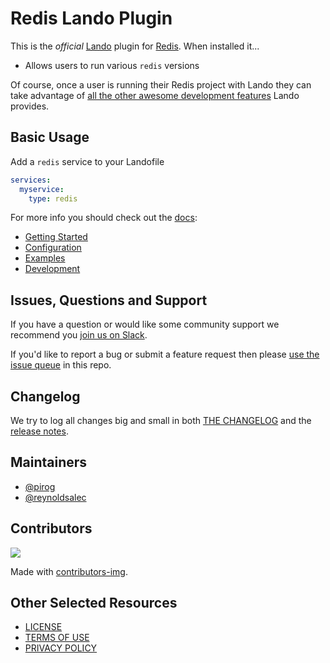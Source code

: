 # Redis Lando Plugin

This is the _official_ [Lando](https://lando.dev) plugin for [Redis](https://redis.io/). When installed it...

* Allows users to run various `redis` versions

Of course, once a user is running their Redis project with Lando they can take advantage of [all the other awesome development features](https://docs.lando.dev) Lando provides.

## Basic Usage

Add a `redis` service to your Landofile

```yaml
services:
  myservice:
    type: redis
```

For more info you should check out the [docs](https://docs.lando.dev/redis):

* [Getting Started](https://docs.lando.dev/redis/)
* [Configuration](https://docs.lando.dev/redis/config.html)
* [Examples](https://github.com/lando/redis/tree/main/examples)
* [Development](https://docs.lando.dev/redis/development.html)

## Issues, Questions and Support

If you have a question or would like some community support we recommend you [join us on Slack](https://launchpass.com/devwithlando).

If you'd like to report a bug or submit a feature request then please [use the issue queue](https://github.com/lando/redis/issues/new/choose) in this repo.

## Changelog

We try to log all changes big and small in both [THE CHANGELOG](https://github.com/lando/redis/blob/main/CHANGELOG.md) and the [release notes](https://github.com/lando/redis/releases).


## Maintainers

* [@pirog](https://github.com/pirog)
* [@reynoldsalec](https://github.com/reynoldsalec)

## Contributors

<a href="https://github.com/lando/redis/graphs/contributors">
  <img src="https://contrib.rocks/image?repo=lando/redis" />
</a>

Made with [contributors-img](https://contrib.rocks).

## Other Selected Resources

* [LICENSE](/LICENSE)
* [TERMS OF USE](https://docs.lando.dev/terms)
* [PRIVACY POLICY](https://docs.lando.dev/privacy)

